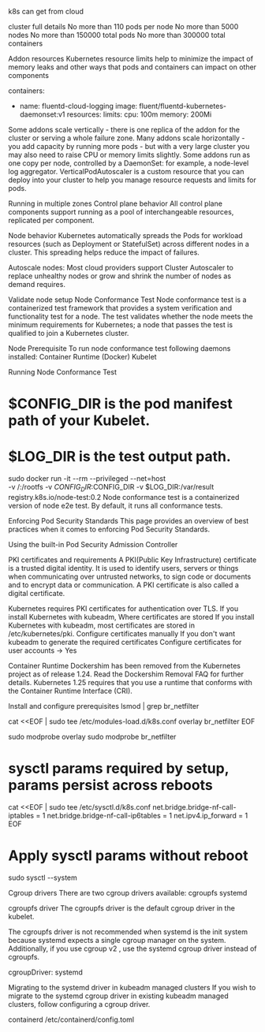 k8s can get from cloud

cluster full details
 No more than 110 pods per node
 No more than 5000 nodes
 No more than 150000 total pods
 No more than 300000 total containers

Addon resources 
 Kubernetes resource limits help to minimize the impact of memory leaks and other ways that pods and containers can impact on other components

   containers:
  - name: fluentd-cloud-logging
    image: fluent/fluentd-kubernetes-daemonset:v1
    resources:
      limits:
        cpu: 100m
        memory: 200Mi

 Some addons scale vertically - there is one replica of the addon for the cluster or serving a whole failure zone.
 Many addons scale horizontally - you add capacity by running more pods - but with a very large cluster you may also need to raise CPU or memory limits slightly. 
 Some addons run as one copy per node, controlled by a DaemonSet: for example, a node-level log aggregator. 
 VerticalPodAutoscaler is a custom resource that you can deploy into your cluster to help you manage resource requests and limits for pods.

Running in multiple zones
 Control plane behavior 
 All control plane components support running as a pool of interchangeable resources, replicated per component.

Node behavior 
 Kubernetes automatically spreads the Pods for workload resources (such as Deployment or StatefulSet) across different nodes in a cluster.
 This spreading helps reduce the impact of failures.

Autoscale nodes: Most cloud providers support Cluster Autoscaler to replace unhealthy nodes or grow and shrink the number of nodes as demand requires.

Validate node setup
Node Conformance Test
Node conformance test is a containerized test framework that provides a system verification and functionality test for a node. The test validates whether the node meets the minimum requirements for Kubernetes; a node that passes the test is qualified to join a Kubernetes cluster.

Node Prerequisite
 To run node conformance test following daemons installed:
 Container Runtime (Docker)
 Kubelet

 Running Node Conformance Test
 # $CONFIG_DIR is the pod manifest path of your Kubelet.
 # $LOG_DIR is the test output path.
 sudo docker run -it --rm --privileged --net=host \
  -v /:/rootfs -v $CONFIG_DIR:$CONFIG_DIR -v $LOG_DIR:/var/result \
  registry.k8s.io/node-test:0.2
  Node conformance test is a containerized version of node e2e test. By default, it runs all conformance tests.

Enforcing Pod Security Standards
 This page provides an overview of best practices when it comes to enforcing Pod Security Standards.

 Using the built-in Pod Security Admission Controller

PKI certificates and requirements
 A PKI(Public Key Infrastructure) certificate is a trusted digital identity. It is used to identify users,
 servers or things when communicating over untrusted networks, to sign code or documents and to encrypt data or communication.
 A PKI certificate is also called a digital certificate.

 Kubernetes requires PKI certificates for authentication over TLS. If you install Kubernetes with kubeadm, 
 Where certificates are stored
 If you install Kubernetes with kubeadm, most certificates are stored in /etc/kubernetes/pki.
 Configure certificates manually
 If you don't want kubeadm to generate the required certificates
 Configure certificates for user accounts -> Yes


Container Runtime
 Dockershim has been removed from the Kubernetes project as of release 1.24. Read the Dockershim Removal FAQ for further details.
 Kubernetes 1.25 requires that you use a runtime that conforms with the Container Runtime Interface (CRI).

Install and configure prerequisites
 lsmod | grep br_netfilter

 cat <<EOF | sudo tee /etc/modules-load.d/k8s.conf
overlay
br_netfilter
EOF

sudo modprobe overlay
sudo modprobe br_netfilter

# sysctl params required by setup, params persist across reboots
cat <<EOF | sudo tee /etc/sysctl.d/k8s.conf
net.bridge.bridge-nf-call-iptables  = 1
net.bridge.bridge-nf-call-ip6tables = 1
net.ipv4.ip_forward                 = 1
EOF

# Apply sysctl params without reboot
sudo sysctl --system

Cgroup drivers
 There are two cgroup drivers available:
 cgroupfs
 systemd

cgroupfs driver
 The cgroupfs driver is the default cgroup driver in the kubelet.


The cgroupfs driver is not recommended when systemd is the init system because systemd expects a single cgroup manager on the system.
Additionally, if you use cgroup v2 , use the systemd cgroup driver instead of cgroupfs.

cgroupDriver: systemd

Migrating to the systemd driver in kubeadm managed clusters
If you wish to migrate to the systemd cgroup driver in existing kubeadm managed clusters, follow configuring a cgroup driver.

containerd 
 /etc/containerd/config.toml


